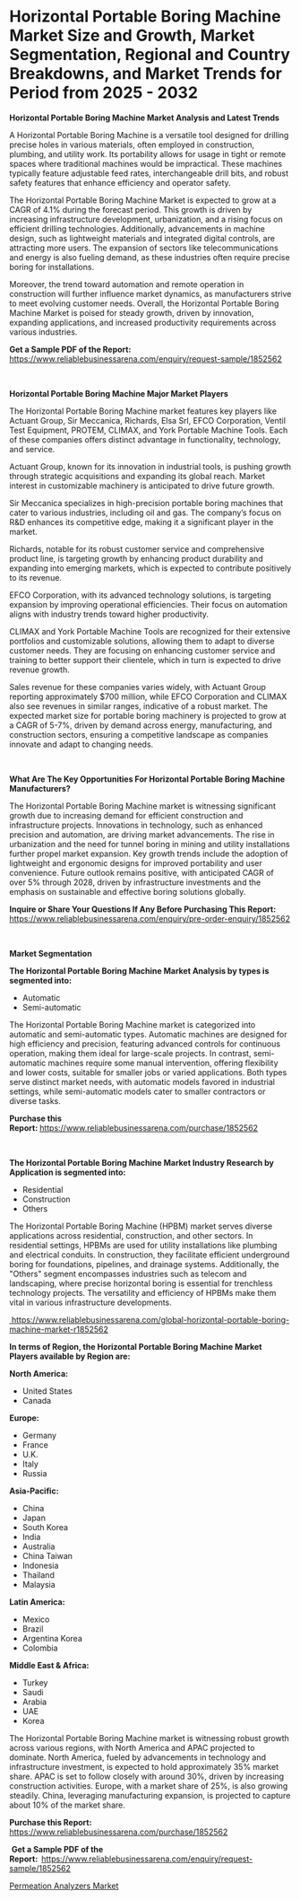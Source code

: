 <p><h1>Horizontal Portable Boring Machine Market Size and Growth, Market Segmentation, Regional and Country Breakdowns, and Market Trends for Period from 2025 -  2032</h1></p><p><strong>Horizontal Portable Boring Machine Market Analysis and Latest Trends</strong></p>
<p><p>A Horizontal Portable Boring Machine is a versatile tool designed for drilling precise holes in various materials, often employed in construction, plumbing, and utility work. Its portability allows for usage in tight or remote spaces where traditional machines would be impractical. These machines typically feature adjustable feed rates, interchangeable drill bits, and robust safety features that enhance efficiency and operator safety.</p><p>The Horizontal Portable Boring Machine Market is expected to grow at a CAGR of 4.1% during the forecast period. This growth is driven by increasing infrastructure development, urbanization, and a rising focus on efficient drilling technologies. Additionally, advancements in machine design, such as lightweight materials and integrated digital controls, are attracting more users. The expansion of sectors like telecommunications and energy is also fueling demand, as these industries often require precise boring for installations.</p><p>Moreover, the trend toward automation and remote operation in construction will further influence market dynamics, as manufacturers strive to meet evolving customer needs. Overall, the Horizontal Portable Boring Machine Market is poised for steady growth, driven by innovation, expanding applications, and increased productivity requirements across various industries.</p></p>
<p><strong>Get a Sample PDF of the Report:&nbsp;</strong> <a href="https://www.reliablebusinessarena.com/enquiry/request-sample/1852562?utm_campaign=2396&utm_medium=2&utm_source=Github&utm_content=ia&utm_term=12042025&utm_id=horizontal-portable-boring-machine">https://www.reliablebusinessarena.com/enquiry/request-sample/1852562</a></p>
<p>&nbsp;</p>
<p><strong>Horizontal Portable Boring Machine Major Market Players</strong></p>
<p><p>The Horizontal Portable Boring Machine market features key players like Actuant Group, Sir Meccanica, Richards, Elsa Srl, EFCO Corporation, Ventil Test Equipment, PROTEM, CLIMAX, and York Portable Machine Tools. Each of these companies offers distinct advantage in functionality, technology, and service.</p><p>Actuant Group, known for its innovation in industrial tools, is pushing growth through strategic acquisitions and expanding its global reach. Market interest in customizable machinery is anticipated to drive future growth.</p><p>Sir Meccanica specializes in high-precision portable boring machines that cater to various industries, including oil and gas. The company’s focus on R&D enhances its competitive edge, making it a significant player in the market.</p><p>Richards, notable for its robust customer service and comprehensive product line, is targeting growth by enhancing product durability and expanding into emerging markets, which is expected to contribute positively to its revenue.</p><p>EFCO Corporation, with its advanced technology solutions, is targeting expansion by improving operational efficiencies. Their focus on automation aligns with industry trends toward higher productivity.</p><p>CLIMAX and York Portable Machine Tools are recognized for their extensive portfolios and customizable solutions, allowing them to adapt to diverse customer needs. They are focusing on enhancing customer service and training to better support their clientele, which in turn is expected to drive revenue growth.</p><p>Sales revenue for these companies varies widely, with Actuant Group reporting approximately $700 million, while EFCO Corporation and CLIMAX also see revenues in similar ranges, indicative of a robust market. The expected market size for portable boring machinery is projected to grow at a CAGR of 5-7%, driven by demand across energy, manufacturing, and construction sectors, ensuring a competitive landscape as companies innovate and adapt to changing needs.</p></p>
<p>&nbsp;</p>
<p><strong>What Are The Key Opportunities For Horizontal Portable Boring Machine Manufacturers?</strong></p>
<p><p>The Horizontal Portable Boring Machine market is witnessing significant growth due to increasing demand for efficient construction and infrastructure projects. Innovations in technology, such as enhanced precision and automation, are driving market advancements. The rise in urbanization and the need for tunnel boring in mining and utility installations further propel market expansion. Key growth trends include the adoption of lightweight and ergonomic designs for improved portability and user convenience. Future outlook remains positive, with anticipated CAGR of over 5% through 2028, driven by infrastructure investments and the emphasis on sustainable and effective boring solutions globally.</p></p>
<p><strong>Inquire or Share Your Questions If Any Before Purchasing This Report:</strong> <a href="https://www.reliablebusinessarena.com/enquiry/pre-order-enquiry/1852562?utm_campaign=2396&utm_medium=2&utm_source=Github&utm_content=ia&utm_term=12042025&utm_id=horizontal-portable-boring-machine">https://www.reliablebusinessarena.com/enquiry/pre-order-enquiry/1852562</a></p>
<p>&nbsp;</p>
<p><strong>Market Segmentation</strong></p>
<p><strong>The Horizontal Portable Boring Machine Market Analysis by types is segmented into:</strong></p>
<p><ul><li>Automatic</li><li>Semi-automatic</li></ul></p>
<p><p>The Horizontal Portable Boring Machine market is categorized into automatic and semi-automatic types. Automatic machines are designed for high efficiency and precision, featuring advanced controls for continuous operation, making them ideal for large-scale projects. In contrast, semi-automatic machines require some manual intervention, offering flexibility and lower costs, suitable for smaller jobs or varied applications. Both types serve distinct market needs, with automatic models favored in industrial settings, while semi-automatic models cater to smaller contractors or diverse tasks.</p></p>
<p><strong>Purchase this Report:&nbsp;</strong><a href="https://www.reliablebusinessarena.com/purchase/1852562?utm_campaign=2396&utm_medium=2&utm_source=Github&utm_content=ia&utm_term=12042025&utm_id=horizontal-portable-boring-machine">https://www.reliablebusinessarena.com/purchase/1852562</a></p>
<p>&nbsp;</p>
<p><strong>The Horizontal Portable Boring Machine Market Industry Research by Application is segmented into:</strong></p>
<p><ul><li>Residential</li><li>Construction</li><li>Others</li></ul></p>
<p><p>The Horizontal Portable Boring Machine (HPBM) market serves diverse applications across residential, construction, and other sectors. In residential settings, HPBMs are used for utility installations like plumbing and electrical conduits. In construction, they facilitate efficient underground boring for foundations, pipelines, and drainage systems. Additionally, the "Others" segment encompasses industries such as telecom and landscaping, where precise horizontal boring is essential for trenchless technology projects. The versatility and efficiency of HPBMs make them vital in various infrastructure developments.</p></p>
<p><a href="https://www.reliablebusinessarena.com/global-horizontal-portable-boring-machine-market-r1852562?utm_campaign=2396&utm_medium=2&utm_source=Github&utm_content=ia&utm_term=12042025&utm_id=horizontal-portable-boring-machine">&nbsp;https://www.reliablebusinessarena.com/global-horizontal-portable-boring-machine-market-r1852562</a></p>
<p><strong>In terms of Region, the Horizontal Portable Boring Machine Market Players available by Region are:</strong></p>
<p>
    <p> <strong> North America: </strong>
        <ul>
            <li>United States</li>
            <li>Canada</li>
        </ul>
        </p> 
    <p> <strong> Europe: </strong>
        <ul>
            <li>Germany</li>
            <li>France</li>
            <li>U.K.</li>
            <li>Italy</li>
            <li>Russia</li>
        </ul>
        </p> 
    <p> <strong> Asia-Pacific: </strong>
        <ul>
            <li>China</li>
            <li>Japan</li>
            <li>South Korea</li>
            <li>India</li>
            <li>Australia</li>
            <li>China Taiwan</li>
            <li>Indonesia</li>
            <li>Thailand</li>
            <li>Malaysia</li>
        </ul>
        </p> 
    <p> <strong> Latin America: </strong>
        <ul>
            <li>Mexico</li>
            <li>Brazil</li>
            <li>Argentina Korea</li>
            <li>Colombia</li>
        </ul>
        </p> 
    <p> <strong> Middle East & Africa: </strong>
        <ul>
            <li>Turkey</li>
            <li>Saudi</li>
            <li>Arabia</li>
            <li>UAE</li>
            <li>Korea</li>
        </ul>
    </p>
    </p>
<p><p>The Horizontal Portable Boring Machine market is witnessing robust growth across various regions, with North America and APAC projected to dominate. North America, fueled by advancements in technology and infrastructure investment, is expected to hold approximately 35% market share. APAC is set to follow closely with around 30%, driven by increasing construction activities. Europe, with a market share of 25%, is also growing steadily. China, leveraging manufacturing expansion, is projected to capture about 10% of the market share.</p></p>
<p><strong>Purchase this Report: </strong><a href="https://www.reliablebusinessarena.com/purchase/1852562?utm_campaign=2396&utm_medium=2&utm_source=Github&utm_content=ia&utm_term=12042025&utm_id=horizontal-portable-boring-machine">https://www.reliablebusinessarena.com/purchase/1852562</a></p>
<p>&nbsp;<strong>Get a Sample PDF of the Report:&nbsp;&nbsp;</strong><a href="https://www.reliablebusinessarena.com/enquiry/request-sample/1852562?utm_campaign=2396&utm_medium=2&utm_source=Github&utm_content=ia&utm_term=12042025&utm_id=horizontal-portable-boring-machine">https://www.reliablebusinessarena.com/enquiry/request-sample/1852562</a></p>
<p><strong></strong></p>
<p><p><a href="https://github.com/ilonaenterline65/Market-Research-Report-List-1/blob/main/permeation-analyzers-market.md?utm_campaign=2396&utm_medium=2&utm_source=Github&utm_content=ia&utm_term=12042025&utm_id=horizontal-portable-boring-machine">Permeation Analyzers Market</a></p></p>